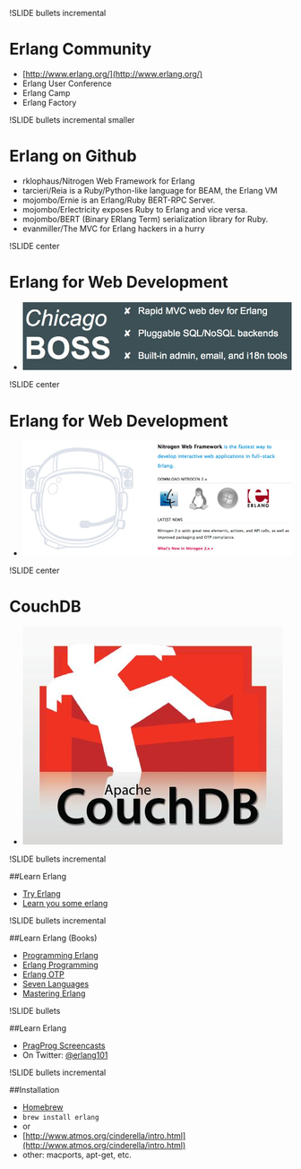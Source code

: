 !SLIDE bullets incremental

# Erlang Community

* [http://www.erlang.org/](http://www.erlang.org/)
* Erlang User Conference
* Erlang Camp
* Erlang Factory

!SLIDE bullets incremental smaller

# Erlang on Github

* rklophaus/Nitrogen Web Framework for Erlang
* tarcieri/Reia is a Ruby/Python-like language for BEAM, the Erlang VM
* mojombo/Ernie is an Erlang/Ruby BERT-RPC Server.
* mojombo/Erlectricity exposes Ruby to Erlang and vice versa.
* mojombo/BERT (Binary ERlang Term) serialization library for Ruby.
* evanmiller/The MVC for Erlang hackers in a hurry


!SLIDE center

# Erlang for Web Development

* [![boss](chicagoboss.jpg)](http://chicagoboss.org)

!SLIDE center

# Erlang for Web Development

* [![nitrogen](nitrogen.jpg)](http://nitrogenproject.com/)


!SLIDE center

# CouchDB

* [![couchdb](couchdb.jpg)](http://couchdb.apache.org/)


!SLIDE bullets incremental

##Learn Erlang

* [Try Erlang](http://tryerlang.org)
* [Learn you some erlang](http://learnyousomeerlang.com/)


!SLIDE bullets incremental

##Learn Erlang (Books)


* [Programming Erlang](http://www.amazon.com/Programming-Erlang-Software-Concurrent-World/dp/193435600X/ref=sr_1_2?s=books&ie=UTF8&qid=1285605788&sr=1-2)
* [Erlang Programming](http://www.amazon.com/ERLANG-Programming-Francesco-Cesarini/dp/0596518188/ref=sr_1_1?s=books&ie=UTF8&qid=1285605788&sr=1-1)
* [Erlang OTP](http://www.amazon.com/Erlang-OTP-Action-Martin-Logan/dp/1933988789/ref=sr_1_3?s=books&ie=UTF8&qid=1285605788&sr=1-3)
* [Seven Languages](http://www.amazon.com/Seven-Languages-Weeks-Pragmatic-Programming/dp/193435659X/ref=sr_1_4?s=books&ie=UTF8&qid=1285605788&sr=1-4)
* [Mastering Erlang](http://www.amazon.com/Mastering-Erlang-Writing-World-Applications/dp/1430227699/ref=sr_1_7?s=books&ie=UTF8&qid=1285605788&sr=1-7)


!SLIDE bullets

##Learn Erlang

* [PragProg Screencasts](http://pragprog.com/screencasts/v-kserl/erlang-in-practice)
* On Twitter: [@erlang101](http://twitter.com/erlang101)

!SLIDE bullets incremental

##Installation

* [Homebrew](http://wiki.github.com/mxcl/homebrew/installation)
* `brew install erlang`
* or
* [http://www.atmos.org/cinderella/intro.html](http://www.atmos.org/cinderella/intro.html)
* other: macports, apt-get, etc.
